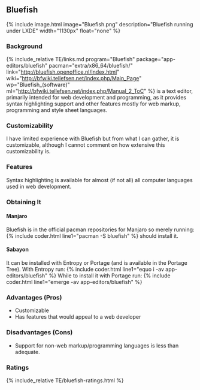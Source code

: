 ## Bluefish
{% include image.html image="Bluefish.png" description="Bluefish running under LXDE" width="1130px" float="none" %}

### Background
{% include_relative TE/links.md program="Bluefish" package="app-editors/bluefish" pacman="extra/x86_64/bluefish/" link="http://bluefish.openoffice.nl/index.html" wiki="http://bfwiki.tellefsen.net/index.php/Main_Page" wp="Bluefish_(software)" ml="http://bfwiki.tellefsen.net/index.php/Manual_2_ToC" %} is a text editor, primarily intended for web development and programming, as it provides syntax highlighting support and other features mostly for web markup, programming and style sheet languages.

### Customizability
I have limited experience with Bluefish but from what I can gather, it is customizable, although I cannot comment on how extensive this customizability is.

### Features
Syntax highlighting is available for almost (if not all) all computer languages used in web development.

### Obtaining It
#### Manjaro
Bluefish is in the official pacman repositories for Manjaro so merely running:
{% include coder.html line1="pacman -S bluefish" %}
should install it.
#### Sabayon
It can be installed with Entropy or Portage (and is available in the Portage Tree). With Entropy run:
{% include coder.html line1="equo i -av app-editors/bluefish" %}
While to install it with Portage run:
{% include coder.html line1="emerge -av app-editors/bluefish" %}

### Advantages (Pros)
* Customizable
* Has features that would appeal to a web developer

### Disadvantages (Cons)
* Support for non-web markup/programming languages is less than adequate.

### Ratings
{% include_relative TE/bluefish-ratings.html %}
